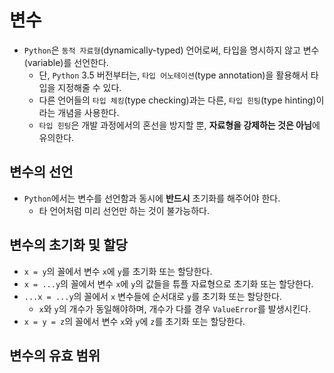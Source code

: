 # 변수

- `Python`은 `동적 자료형`(dynamically-typed) 언어로써, 타입을 명시하지 않고 변수(variable)를 선언한다.
  - 단, `Python` 3.5 버전부터는, `타입 어노테이션`(type annotation)을 활용해서 타입을 지정해줄 수 있다.
  - 다른 언어들의 `타입 체킹`(type checking)과는 다른, `타입 힌팅`(type hinting)이라는 개념을 사용한다.
  - `타입 힌팅`은 개발 과정에서의 혼선을 방지할 뿐, **자료형을 강제하는 것은 아님**에 유의한다.

## 변수의 선언

- `Python`에서는 변수를 선언함과 동시에 **반드시** 초기화를 해주어야 한다.
  - 타 언어처럼 미리 선언만 하는 것이 불가능하다.

## 변수의 초기화 및 할당

- `x = y`의 꼴에서 변수 `x`에 `y`를 초기화 또는 할당한다.
- `x = ...y`의 꼴에서 변수 `x`에 `y`의 값들을 튜플 자료형으로 초기화 또는 할당한다.
- `...x = ...y`의 꼴에서 `x` 변수들에 순서대로 `y`를 초기화 또는 할당한다.
  - `x`와 `y`의 개수가 동일해야하며, 개수가 다를 경우 `ValueError`를 발생시킨다.
- `x = y = z`의 꼴에서 변수 `x`와 `y`에 `z`를 초기화 또는 할당한다.

## 변수의 유효 범위

<!-- TODO -->
